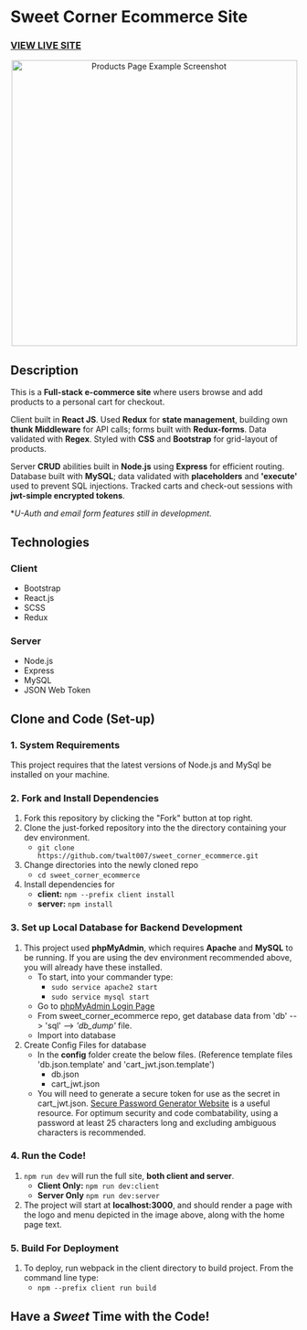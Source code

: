 # Sweet Corner Ecommerce Site

### <a href="http://sweet-corner.twalt007.com/">VIEW LIVE SITE</a> 

<p align="center">
  <img height="500" alt="Products Page Example Screenshot" src="https://github.com/twalt007/sweet_corner_ecommerce/blob/master/client/dist/assets/images/sweet_corner.JPG">
</p>

## Description
This is a **Full-stack e-commerce site** where users browse and add products to a personal cart for checkout. 

Client built in **React JS**. Used **Redux** for **state management**, building own **thunk Middleware** for API calls; forms built with **Redux-forms**. Data validated with **Regex**. Styled with **CSS** and **Bootstrap** for grid-layout of products. 

Server **CRUD** abilities built in **Node.js** using **Express** for efficient routing. Database built with **MySQL**; data validated with **placeholders** and **'execute'** used to prevent SQL injections. Tracked carts and check-out sessions with **jwt-simple encrypted tokens**. 

**U-Auth and email form features still in development.*


## Technologies
### Client
+ Bootstrap
+ React.js
+ SCSS
+ Redux

### Server
+ Node.js
+ Express
+ MySQL
+ JSON Web Token

## Clone and Code (Set-up)
### 1. System Requirements
This project requires that the latest versions of Node.js and MySql be installed on your machine.

### 2. Fork and Install Dependencies
1. Fork this repository by clicking the "Fork" button at top right.
2. Clone the just-forked repository into the the directory containing your dev environment.
    - `git clone https://github.com/twalt007/sweet_corner_ecommerce.git`
3. Change directories into the newly cloned repo
    - `cd sweet_corner_ecommerce`
4. Install dependencies for 
    - **client:** `npm --prefix client install`
    - **server:** `npm install`

### 3. Set up Local Database for Backend Development
1. This project used **phpMyAdmin**, which requires **Apache** and **MySQL** to be running. If you are using the dev environment recommended above, you will already have these installed. 
    - To start, into your commander type:       
        - `sudo service apache2 start` 
        - `sudo service mysql start` 
    - Go to [phpMyAdmin Login Page](http://localhost/phpmyadmin/ "PhpMyAdmin Login Page")
    - From sweet_corner_ecommerce repo, get database data from 'db' --> 'sql' --> *'db_dump'* file.
    - Import into database
2. Create Config Files for database
    - In the **config** folder create the below files. (Reference template files 'db.json.template' and 'cart_jwt.json.template')
        - db.json
        - cart_jwt.json        
    - You will need to generate a secure token for use as the secret in cart_jwt.json. [Secure Password Generator Website](https://passwordsgenerator.net/ "Secure Password Generator Website") is a useful resource.  For optimum security and code combatability, using a password at least 25 characters long and excluding ambiguous characters is recommended.

### 4. Run the Code!
 1. `npm run dev` will run the full site, **both client and server**.
    - **Client Only:** `npm run dev:client`
    - **Server Only** `npm run dev:server`
 2. The project will start at **localhost:3000**, and should render a page with the logo and menu depicted in the image above, along with the home page text. 

### 5. Build For Deployment
1. To deploy, run webpack in the client directory to build project. From the command line type:
    - `npm --prefix client run build`

## Have a *Sweet* Time with the Code!